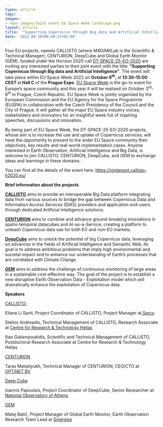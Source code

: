 ```yaml
---
types: article
tags:
images: 
- news_images/Joint event EU Space Week landscape.png
layout: article
title: '"Supporting Copernicus through Big data and Artificial Intelligence" - Joint Event organised by European projects'
date: '2022-09-29T08:49:37+02:00'
---
```

<p>Four EU projects, namely CALLISTO (where M4D/MKLab is the Scientific &amp; Technical Manager), CENTURION, DeepCube and Global Earth Monitor (GEM), funded under the Horizon 2020 call <a href="https://ec.europa.eu/info/funding-tenders/opportunities/portal/screen/opportunities/topic-details/dt-space-25-eo-2020">DT-SPACE-25-EO-2020</a> are inviting any interested parties to their joint event with the title: <strong>“Supporting Copernicus through Big data and Artificial Intelligence”</strong>. The event will take place within EU Space Week 2022 on <strong>October 6<sup>th</sup>, </strong>at<strong> 13:30-15:00 CEST </strong>at<strong> Hall C </strong>of the<strong> Prague Expo</strong>. <a href="https://www.euspaceweek.eu/">EU Space Week</a> is the go-to event for Europe’s space community and this year it will be realised on October 3<sup>rd</sup>-6<sup>th</sup> in Prague, Czech Republic. EU Space Week is jointly organised by the European Commission and the EU Agency for the Space Programme (EUSPA) in collaboration with the Czech Presidency of the Council and the City of Prague. It will gather all the major EU Space industry voices, stakeholders and innovators for an insightful week full of inspiring speeches, discussions and innovation.</p>

<p>By being part of EU Space Week, the DT-SPACE-25-EO-2020 projects, whose aim is to increase the use and uptake of Copernicus services, will have the opportunity to present to the wider EU Space community their objectives, key results and real-world implementation cases. Anyone interested in Earth Observation, Artificial Intelligence and Big Data, is welcome to join CALLISTO, CENTURION, DeepCube, and GEM to exchange ideas and learnings in these domains.</p>

<p>You can find all the details of the event here: <a href="https://jointevent.callisto-h2020.eu/">https://jointevent.callisto-h2020.eu/</a></p>

<p><strong>Brief information about the projects</strong></p>

<p><a href="https://callisto-h2020.eu/"><strong>CALLISTO</strong></a> aims to provide an interoperable Big Data platform integrating data from various sources to bridge the gap between Copernicus Data and Information Access Services (DIAS) providers and application end-users through dedicated Artificial Intelligence solutions.</p>

<p><a href="https://www.centurion-project.eu/"><strong>CENTURION</strong></a> aims to combine and advance ground-breaking innovations in spatio-temporal datacubes and AI-as-a-Service, creating a platform to unleash Copernicus data use for both EO and non-EO markets.</p>

<p><a href="https://deepcube-h2020.eu/"><strong>DeepCube</strong></a> aims to unlock the potential of big Copernicus data, leveraging on advances in the fields of Artificial Intelligence and Semantic Web. Its goal is to address ambitious problems that imply high environmental and societal impact and to enhance our understanding of Earth’s processes that are correlated with Climate Change.</p>

<p><a href="https://www.globalearthmonitor.eu/"><strong>GEM</strong></a> aims to address the challenge of continuous monitoring of large areas in a sustainable cost-effective way. The goal of the project is to establish a new disruptive Earth Observation Data - Exploitation model which will dramatically enhance the exploitation of Copernicus data.</p>

<p><strong>Speakers</strong></p>

<p><u>CALLISTO:</u></p>

<p>Eliana Li Santi, Project Coordinator of CALLISTO, Project Manager at<a href="https://www.serco.com/eu"> Serco</a></p>

<p>Stelios Andreadis, Technical Management of CALLISTO, Research Associate at <a href="https://www.certh.gr/root.en.aspx">Centre for Research &amp; Technology Hellas</a></p>

<p>Ilias Gialampoukidis, Scientific and Technical Management of CALLISTO, Postdoctoral Research Associate at Centre for Research &amp; Technology Hellas</p>

<u>CENTURION</u>

<p>Taras Matselyukh, Technical Manager of CENTURION, CEO/CTO at <a href="https://opt-net.eu/index.html">OPT/NET BV</a></p>

<u>Deep Cube</u>

<p>Ioannis Papoutsis, Project Coordinator of DeepCube, Senior Researcher at <a href="https://www.noa.gr/en/">National Observatory of Athens</a></p>

<u>GEM</u>

<p>Matej Batič, Project Manager of Global Earth Monitor, Earth Observation Research Team Lead at <a href="https://www.sinergise.com/">Sinergise</a></p>